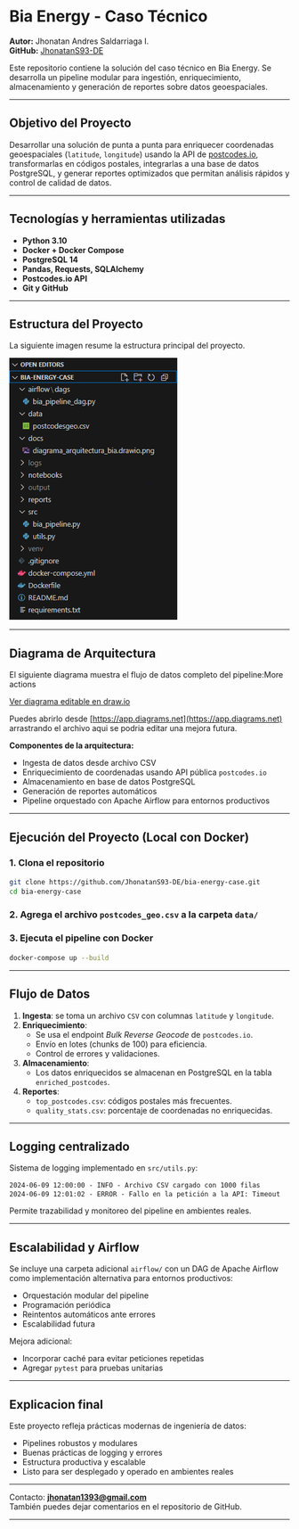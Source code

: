 # Bia Energy - Caso Técnico

**Autor:** Jhonatan Andres Saldarriaga I.  
**GitHub:** [JhonatanS93-DE](https://github.com/JhonatanS93-DE)

Este repositorio contiene la solución del caso técnico en Bia Energy. Se desarrolla un pipeline modular para ingestión, enriquecimiento, almacenamiento y generación de reportes sobre datos geoespaciales.

---

## Objetivo del Proyecto

Desarrollar una solución de punta a punta para enriquecer coordenadas geoespaciales (`latitude`, `longitude`) usando la API de [postcodes.io](https://postcodes.io), transformarlas en códigos postales, integrarlas a una base de datos PostgreSQL, y generar reportes optimizados que permitan análisis rápidos y control de calidad de datos.

---

## Tecnologías y herramientas utilizadas

- **Python 3.10**
- **Docker + Docker Compose**
- **PostgreSQL 14**
- **Pandas, Requests, SQLAlchemy**
- **Postcodes.io API**
- **Git y GitHub**

---

## Estructura del Proyecto

La siguiente imagen resume la estructura principal del proyecto.

![Estructura del Proyecto](docs/estructura_del_proyecto.PNG)


---

## Diagrama de Arquitectura

El siguiente diagrama muestra el flujo de datos completo del pipeline:More actions

[Ver diagrama editable en draw.io](docs/diagrama_arquitectura_bia.drawio.png)

Puedes abrirlo desde [https://app.diagrams.net](https://app.diagrams.net) arrastrando el archivo aqui se podria editar una mejora futura.

**Componentes de la arquitectura:**
- Ingesta de datos desde archivo CSV
- Enriquecimiento de coordenadas usando API pública `postcodes.io`
- Almacenamiento en base de datos PostgreSQL
- Generación de reportes automáticos
- Pipeline orquestado con Apache Airflow para entornos productivos

---

## Ejecución del Proyecto (Local con Docker)

### 1. Clona el repositorio

```bash
git clone https://github.com/JhonatanS93-DE/bia-energy-case.git
cd bia-energy-case
```

### 2. Agrega el archivo `postcodes_geo.csv` a la carpeta `data/`

### 3. Ejecuta el pipeline con Docker

```bash
docker-compose up --build
```

---

## Flujo de Datos

1. **Ingesta**: se toma un archivo `CSV` con columnas `latitude` y `longitude`.
2. **Enriquecimiento**:  
   - Se usa el endpoint *Bulk Reverse Geocode* de `postcodes.io`.
   - Envío en lotes (chunks de 100) para eficiencia.
   - Control de errores y validaciones.
3. **Almacenamiento**:  
   - Los datos enriquecidos se almacenan en PostgreSQL en la tabla `enriched_postcodes`.
4. **Reportes**:
   - `top_postcodes.csv`: códigos postales más frecuentes.
   - `quality_stats.csv`: porcentaje de coordenadas no enriquecidas.

---

## Logging centralizado

Sistema de logging implementado en `src/utils.py`:

```
2024-06-09 12:00:00 - INFO - Archivo CSV cargado con 1000 filas
2024-06-09 12:01:02 - ERROR - Fallo en la petición a la API: Timeout
```

Permite trazabilidad y monitoreo del pipeline en ambientes reales.

---

## Escalabilidad y Airflow

Se incluye una carpeta adicional `airflow/` con un DAG de Apache Airflow como implementación alternativa para entornos productivos:

- Orquestación modular del pipeline
- Programación periódica
- Reintentos automáticos ante errores
- Escalabilidad futura

Mejora adicional:  
- Incorporar caché para evitar peticiones repetidas  
- Agregar `pytest` para pruebas unitarias

---

## Explicacion final

Este proyecto refleja prácticas modernas de ingeniería de datos:
- Pipelines robustos y modulares
- Buenas prácticas de logging y errores
- Estructura productiva y escalable
- Listo para ser desplegado y operado en ambientes reales

---

Contacto: **jhonatan1393@gmail.com**  
También puedes dejar comentarios en el repositorio de GitHub.

---